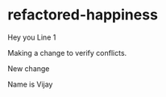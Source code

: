 # refactored-happiness
Hey you
Line 1

Making a change to verify conflicts.

New change

Name is Vijay
